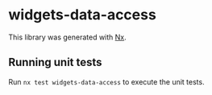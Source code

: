 # widgets-data-access

This library was generated with [Nx](https://nx.dev).

## Running unit tests

Run `nx test widgets-data-access` to execute the unit tests.
